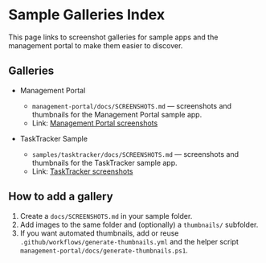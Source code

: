 # Sample Galleries Index

This page links to screenshot galleries for sample apps and the management portal to make them easier to discover.

## Galleries

- Management Portal
  - `management-portal/docs/SCREENSHOTS.md` — screenshots and thumbnails for the Management Portal sample app.
  - Link: [Management Portal screenshots](management-portal/docs/SCREENSHOTS.md)

- TaskTracker Sample
  - `samples/tasktracker/docs/SCREENSHOTS.md` — screenshots and thumbnails for the TaskTracker sample app.
  - Link: [TaskTracker screenshots](samples/tasktracker/docs/SCREENSHOTS.md)


## How to add a gallery

1. Create a `docs/SCREENSHOTS.md` in your sample folder.
2. Add images to the same folder and (optionally) a `thumbnails/` subfolder.
3. If you want automated thumbnails, add or reuse `.github/workflows/generate-thumbnails.yml` and the helper script `management-portal/docs/generate-thumbnails.ps1`.

